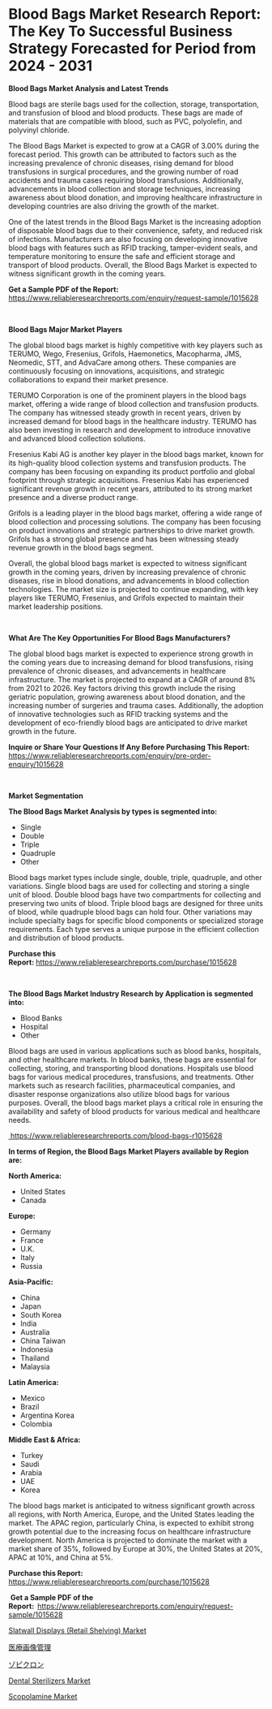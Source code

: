 <p><h1>Blood Bags Market Research Report: The Key To Successful Business Strategy Forecasted for Period from 2024 - 2031</h1></p><p><strong>Blood Bags Market Analysis and Latest Trends</strong></p>
<p><p>Blood bags are sterile bags used for the collection, storage, transportation, and transfusion of blood and blood products. These bags are made of materials that are compatible with blood, such as PVC, polyolefin, and polyvinyl chloride.</p><p>The Blood Bags Market is expected to grow at a CAGR of 3.00% during the forecast period. This growth can be attributed to factors such as the increasing prevalence of chronic diseases, rising demand for blood transfusions in surgical procedures, and the growing number of road accidents and trauma cases requiring blood transfusions. Additionally, advancements in blood collection and storage techniques, increasing awareness about blood donation, and improving healthcare infrastructure in developing countries are also driving the growth of the market.</p><p>One of the latest trends in the Blood Bags Market is the increasing adoption of disposable blood bags due to their convenience, safety, and reduced risk of infections. Manufacturers are also focusing on developing innovative blood bags with features such as RFID tracking, tamper-evident seals, and temperature monitoring to ensure the safe and efficient storage and transport of blood products. Overall, the Blood Bags Market is expected to witness significant growth in the coming years.</p></p>
<p><strong>Get a Sample PDF of the Report:&nbsp;</strong> <a href="https://www.reliableresearchreports.com/enquiry/request-sample/1015628">https://www.reliableresearchreports.com/enquiry/request-sample/1015628</a></p>
<p>&nbsp;</p>
<p><strong>Blood Bags Major Market Players</strong></p>
<p><p>The global blood bags market is highly competitive with key players such as TERUMO, Wego, Fresenius, Grifols, Haemonetics, Macopharma, JMS, Neomedic, STT, and AdvaCare among others. These companies are continuously focusing on innovations, acquisitions, and strategic collaborations to expand their market presence.</p><p>TERUMO Corporation is one of the prominent players in the blood bags market, offering a wide range of blood collection and transfusion products. The company has witnessed steady growth in recent years, driven by increased demand for blood bags in the healthcare industry. TERUMO has also been investing in research and development to introduce innovative and advanced blood collection solutions.</p><p>Fresenius Kabi AG is another key player in the blood bags market, known for its high-quality blood collection systems and transfusion products. The company has been focusing on expanding its product portfolio and global footprint through strategic acquisitions. Fresenius Kabi has experienced significant revenue growth in recent years, attributed to its strong market presence and a diverse product range.</p><p>Grifols is a leading player in the blood bags market, offering a wide range of blood collection and processing solutions. The company has been focusing on product innovations and strategic partnerships to drive market growth. Grifols has a strong global presence and has been witnessing steady revenue growth in the blood bags segment.</p><p>Overall, the global blood bags market is expected to witness significant growth in the coming years, driven by increasing prevalence of chronic diseases, rise in blood donations, and advancements in blood collection technologies. The market size is projected to continue expanding, with key players like TERUMO, Fresenius, and Grifols expected to maintain their market leadership positions.</p></p>
<p>&nbsp;</p>
<p><strong>What Are The Key Opportunities For Blood Bags Manufacturers?</strong></p>
<p><p>The global blood bags market is expected to experience strong growth in the coming years due to increasing demand for blood transfusions, rising prevalence of chronic diseases, and advancements in healthcare infrastructure. The market is projected to expand at a CAGR of around 8% from 2021 to 2026. Key factors driving this growth include the rising geriatric population, growing awareness about blood donation, and the increasing number of surgeries and trauma cases. Additionally, the adoption of innovative technologies such as RFID tracking systems and the development of eco-friendly blood bags are anticipated to drive market growth in the future.</p></p>
<p><strong>Inquire or Share Your Questions If Any Before Purchasing This Report:</strong> <a href="https://www.reliableresearchreports.com/enquiry/pre-order-enquiry/1015628">https://www.reliableresearchreports.com/enquiry/pre-order-enquiry/1015628</a></p>
<p>&nbsp;</p>
<p><strong>Market Segmentation</strong></p>
<p><strong>The Blood Bags Market Analysis by types is segmented into:</strong></p>
<p><ul><li>Single</li><li>Double</li><li>Triple</li><li>Quadruple</li><li>Other</li></ul></p>
<p><p>Blood bags market types include single, double, triple, quadruple, and other variations. Single blood bags are used for collecting and storing a single unit of blood. Double blood bags have two compartments for collecting and preserving two units of blood. Triple blood bags are designed for three units of blood, while quadruple blood bags can hold four. Other variations may include specialty bags for specific blood components or specialized storage requirements. Each type serves a unique purpose in the efficient collection and distribution of blood products.</p></p>
<p><strong>Purchase this Report:&nbsp;</strong><a href="https://www.reliableresearchreports.com/purchase/1015628">https://www.reliableresearchreports.com/purchase/1015628</a></p>
<p>&nbsp;</p>
<p><strong>The Blood Bags Market Industry Research by Application is segmented into:</strong></p>
<p><ul><li>Blood Banks</li><li>Hospital</li><li>Other</li></ul></p>
<p><p>Blood bags are used in various applications such as blood banks, hospitals, and other healthcare markets. In blood banks, these bags are essential for collecting, storing, and transporting blood donations. Hospitals use blood bags for various medical procedures, transfusions, and treatments. Other markets such as research facilities, pharmaceutical companies, and disaster response organizations also utilize blood bags for various purposes. Overall, the blood bags market plays a critical role in ensuring the availability and safety of blood products for various medical and healthcare needs.</p></p>
<p><a href="https://www.reliableresearchreports.com/blood-bags-r1015628">&nbsp;https://www.reliableresearchreports.com/blood-bags-r1015628</a></p>
<p><strong>In terms of Region, the Blood Bags Market Players available by Region are:</strong></p>
<p>
    <p> <strong> North America: </strong>
        <ul>
            <li>United States</li>
            <li>Canada</li>
        </ul>
        </p> 
    <p> <strong> Europe: </strong>
        <ul>
            <li>Germany</li>
            <li>France</li>
            <li>U.K.</li>
            <li>Italy</li>
            <li>Russia</li>
        </ul>
        </p> 
    <p> <strong> Asia-Pacific: </strong>
        <ul>
            <li>China</li>
            <li>Japan</li>
            <li>South Korea</li>
            <li>India</li>
            <li>Australia</li>
            <li>China Taiwan</li>
            <li>Indonesia</li>
            <li>Thailand</li>
            <li>Malaysia</li>
        </ul>
        </p> 
    <p> <strong> Latin America: </strong>
        <ul>
            <li>Mexico</li>
            <li>Brazil</li>
            <li>Argentina Korea</li>
            <li>Colombia</li>
        </ul>
        </p> 
    <p> <strong> Middle East & Africa: </strong>
        <ul>
            <li>Turkey</li>
            <li>Saudi</li>
            <li>Arabia</li>
            <li>UAE</li>
            <li>Korea</li>
        </ul>
    </p>
    </p>
<p><p>The blood bags market is anticipated to witness significant growth across all regions, with North America, Europe, and the United States leading the market. The APAC region, particularly China, is expected to exhibit strong growth potential due to the increasing focus on healthcare infrastructure development. North America is projected to dominate the market with a market share of 35%, followed by Europe at 30%, the United States at 20%, APAC at 10%, and China at 5%.</p></p>
<p><strong>Purchase this Report: </strong><a href="https://www.reliableresearchreports.com/purchase/1015628">https://www.reliableresearchreports.com/purchase/1015628</a></p>
<p>&nbsp;<strong>Get a Sample PDF of the Report:&nbsp;&nbsp;</strong><a href="https://www.reliableresearchreports.com/enquiry/request-sample/1015628">https://www.reliableresearchreports.com/enquiry/request-sample/1015628</a></p>
<p><strong></strong></p>
<p><p><a href="https://www.linkedin.com/pulse/slatwall-displays-retail-shelving-market-key-successful-business-ms3df">Slatwall Displays (Retail Shelving) Market</a></p><p><a href="https://github.com/RodHoppe07/Market-Research-Report-List-1/blob/main/629559058085.md">医療画像管理</a></p><p><a href="https://github.com/reliezer65/Market-Research-Report-List-1/blob/main/585283758086.md">ゾピクロン</a></p><p><a href="https://github.com/MyrticeDare2023/Market-Research-Report-List-1/blob/main/dental-sterilizers-market.md">Dental Sterilizers Market</a></p><p><a href="https://github.com/cameroneffertz/Market-Research-Report-List-1/blob/main/scopolamine-market.md">Scopolamine Market</a></p></p>